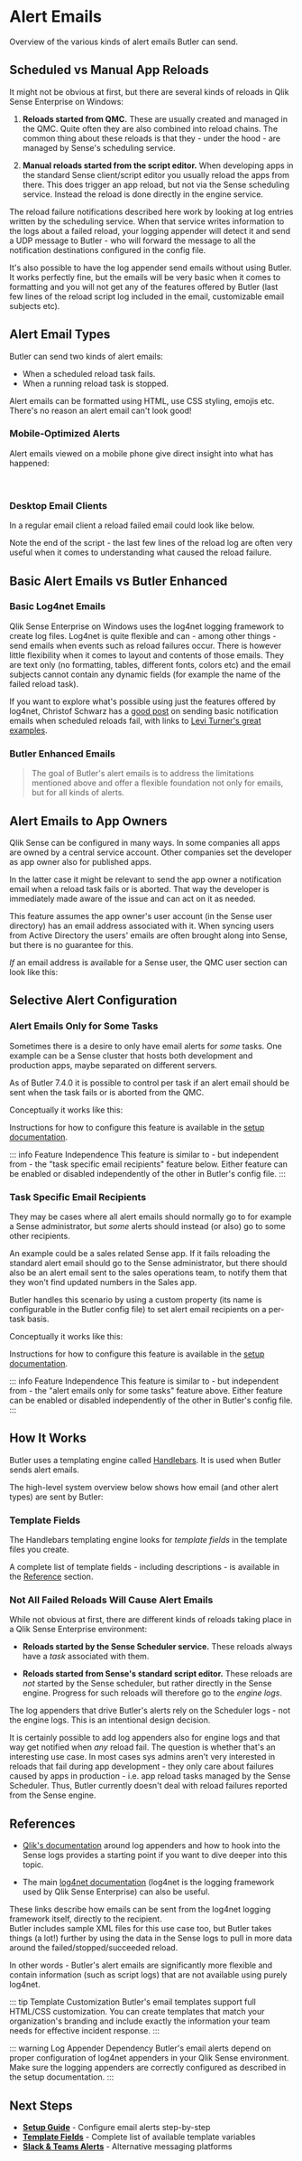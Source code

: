 # Alert Emails

Overview of the various kinds of alert emails Butler can send.

## Scheduled vs Manual App Reloads

It might not be obvious at first, but there are several kinds of reloads in Qlik Sense Enterprise on Windows:

1. **Reloads started from QMC.** These are usually created and managed in the QMC. Quite often they are also combined into reload chains. The common thing about these reloads is that they - under the hood - are managed by Sense's scheduling service.

2. **Manual reloads started from the script editor.** When developing apps in the standard Sense client/script editor you usually reload the apps from there. This does trigger an app reload, but not via the Sense scheduling service. Instead the reload is done directly in the engine service.

The reload failure notifications described here work by looking at log entries written by the scheduling service. When that service writes information to the logs about a failed reload, your logging appender will detect it and send a UDP message to Butler - who will forward the message to all the notification destinations configured in the config file.

It's also possible to have the log appender send emails without using Butler. It works perfectly fine, but the emails will be very basic when it comes to formatting and you will not get any of the features offered by Butler (last few lines of the reload script log included in the email, customizable email subjects etc).

## Alert Email Types

Butler can send two kinds of alert emails:

- When a scheduled reload task fails.
- When a running reload task is stopped.

Alert emails can be formatted using HTML, use CSS styling, emojis etc. There's no reason an alert email can't look good!

### Mobile-Optimized Alerts

Alert emails viewed on a mobile phone give direct insight into what has happened:

<div style="display: flex; gap: 20px; flex-wrap: wrap; justify-content: center;">
  <div style="flex: 1; min-width: 300px; max-width: 400px;">
    <ResponsiveImage 
      src="/img/reload-fail-alert-email-mobile-1.png" 
      alt="Failed reload alert email on mobile home screen"
      maxWidth="400px"
      caption="Alert notification displayed on mobile device home screen"
    />
  </div>
  <div style="flex: 1; min-width: 300px; max-width: 400px;">
    <ResponsiveImage 
      src="/img/reload-fail-alert-email-mobile-2.png" 
      alt="Failed reload alert email viewed on mobile"
      maxWidth="400px"
      caption="Full alert email viewed on mobile device"
    />
  </div>
</div>

### Desktop Email Clients

In a regular email client a reload failed email could look like below.

Note the end of the script - the last few lines of the reload log are often very useful when it comes to understanding what caused the reload failure.

<ResponsiveImage 
  src="/img/failed_reload_email_2.png" 
  alt="Reload failed alert email"
  maxWidth="800px"
  caption="Reload failure alert email showing script log excerpt"
/>

## Basic Alert Emails vs Butler Enhanced

### Basic Log4net Emails

Qlik Sense Enterprise on Windows uses the log4net logging framework to create log files. Log4net is quite flexible and can - among other things - send emails when events such as reload failures occur. There is however little flexibility when it comes to layout and contents of those emails. They are text only (no formatting, tables, different fonts, colors etc) and the email subjects cannot contain any dynamic fields (for example the name of the failed reload task).

If you want to explore what's possible using just the features offered by log4net, Christof Schwarz has a [good post](https://www.linkedin.com/pulse/qlik-sense-task-email-notifications-so-easy-christof-schwarz/?trackingId=X8MEGEmppfSvdukFRbnLwQ%3D%3D) on sending basic notification emails when scheduled reloads fail, with links to [Levi Turner's great examples](https://github.com/levi-turner/getting_notified_from_qliksense).

### Butler Enhanced Emails

> The goal of Butler's alert emails is to address the limitations mentioned above and offer a flexible foundation not only for emails, but for all kinds of alerts.

## Alert Emails to App Owners

Qlik Sense can be configured in many ways. In some companies all apps are owned by a central service account. Other companies set the developer as app owner also for published apps.

In the latter case it might be relevant to send the app owner a notification email when a reload task fails or is aborted. That way the developer is immediately made aware of the issue and can act on it as needed.

This feature assumes the app owner's user account (in the Sense user directory) has an email address associated with it. When syncing users from Active Directory the users' emails are often brought along into Sense, but there is no guarantee for this.

_If_ an email address is available for a Sense user, the QMC user section can look like this:

<ResponsiveImage 
  src="/img/qlik_sense_user_email_address_1.png" 
  alt="Email address available for Qlik Sense user"
  maxWidth="700px"
  caption="Email address field in Qlik Sense QMC user configuration"
/>

## Selective Alert Configuration

### Alert Emails Only for Some Tasks

Sometimes there is a desire to only have email alerts for _some_ tasks. One example can be a Sense cluster that hosts both development and production apps, maybe separated on different servers.

As of Butler 7.4.0 it is possible to control per task if an alert email should be sent when the task fails or is aborted from the QMC.

Conceptually it works like this:

<ResponsiveImage 
  src="/img/butler-alert-emails-on-off-per-task-1.png" 
  alt="Switching alert emails on/off per reload task"
  maxWidth="650px"
  caption="Flow diagram showing selective email alert configuration"
/>

Instructions for how to configure this feature is available in the [setup documentation](/docs/getting-started/setup/task-alerts/client-managed/alert-emails/#send-alerts-only-for-some-tasks).

::: info Feature Independence
This feature is similar to - but independent from - the "task specific email recipients" feature below. Either feature can be enabled or disabled independently of the other in Butler's config file.
:::

### Task Specific Email Recipients

They may be cases where all alert emails should normally go to for example a Sense administrator, but _some_ alerts should instead (or also) go to some other recipients.

An example could be a sales related Sense app. If it fails reloading the standard alert email should go to the Sense administrator, but there should also be an alert email sent to the sales operations team, to notify them that they won't find updated numbers in the Sales app.

Butler handles this scenario by using a custom property (its name is configurable in the Butler config file) to set alert email recipients on a per-task basis.

Conceptually it works like this:

<ResponsiveImage 
  src="/img/butler-different-recipients-alert-emails-1.png" 
  alt="Task specific alert email recipients"
  maxWidth="650px"
  caption="Conceptual diagram of task-specific email routing"
/>

Instructions for how to configure this feature is available in the [setup documentation](/docs/getting-started/setup/task-alerts/client-managed/alert-emails/#send-alerts-to-specific-people-for-some-tasks).

::: info Feature Independence
This feature is similar to - but independent from - the "alert emails only for some tasks" feature above. Either feature can be enabled or disabled independently of the other in Butler's config file.
:::

## How It Works

Butler uses a templating engine called [Handlebars](https://handlebarsjs.com/guide/). It is used when Butler sends alert emails.

The high-level system overview below shows how email (and other alert types) are sent by Butler:

<ResponsiveImage 
  src="/img/butler-log4net-appenders-1.png" 
  alt="Butler high level system overview"
  maxWidth="900px"
  caption="High-level architecture showing Butler's alert email flow"
/>

### Template Fields

The Handlebars templating engine looks for _template fields_ in the template files you create.

A complete list of template fields - including descriptions - is available in the [Reference](/docs/reference/alert-template-fields/) section.

### Not All Failed Reloads Will Cause Alert Emails

While not obvious at first, there are different kinds of reloads taking place in a Qlik Sense Enterprise environment:

- **Reloads started by the Sense Scheduler service.** These reloads always have a _task_ associated with them.

- **Reloads started from Sense's standard script editor.** These reloads are _not_ started by the Sense scheduler, but rather directly in the Sense engine. Progress for such reloads will therefore go to the _engine logs_.

The log appenders that drive Butler's alerts rely on the Scheduler logs - not the engine logs. This is an intentional design decision.

It is certainly possible to add log appenders also for engine logs and that way get notified when _any_ reload fail. The question is whether that's an interesting use case. In most cases sys admins aren't very interested in reloads that fail during app development - they only care about failures caused by apps in production - i.e. app reload tasks managed by the Sense Scheduler. Thus, Butler currently doesn't deal with reload failures reported from the Sense engine.

## References

- [Qlik's documentation](https://help.qlik.com/en-US/sense-admin/May2025/Subsystems/DeployAdministerQSE/Content/Sense_DeployAdminister/QSEoW/Deploy_QSEoW/Server-Logging-Using-Appenders.htm) around log appenders and how to hook into the Sense logs provides a starting point if you want to dive deeper into this topic.

- The main [log4net documentation](https://logging.apache.org/log4net/) (log4net is the logging framework used by Qlik Sense Enterprise) can also be useful.

These links describe how emails can be sent from the log4net logging framework itself, directly to the recipient.  
Butler includes sample XML files for this use case too, but Butler takes things (a lot!) further by using the data in the Sense logs to pull in more data around the failed/stopped/succeeded reload.

In other words - Butler's alert emails are significantly more flexible and contain information (such as script logs) that are not available using purely log4net.

::: tip Template Customization
Butler's email templates support full HTML/CSS customization. You can create templates that match your organization's branding and include exactly the information your team needs for effective incident response.
:::

::: warning Log Appender Dependency
Butler's email alerts depend on proper configuration of log4net appenders in your Qlik Sense environment. Make sure the logging appenders are correctly configured as described in the setup documentation.
:::

## Next Steps

- **[Setup Guide](/docs/getting-started/setup/task-alerts/client-managed/alert-emails/)** - Configure email alerts step-by-step
- **[Template Fields](/docs/reference/alert-template-fields/)** - Complete list of available template variables
- **[Slack & Teams Alerts](/docs/concepts/reload-tasks/client-managed/alerts-slack-teams/)** - Alternative messaging platforms

